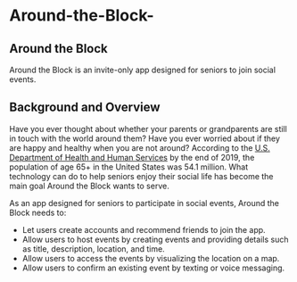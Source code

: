 # Around-the-Block-

## Around the Block

Around the Block is an invite-only app designed for seniors to join social events. 

## Background and Overview 

Have you ever thought about whether your parents or grandparents are still in touch with the world around them? Have you ever worried about if they are happy and healthy when you are not around? According to the [U.S. Department of Health and Human Services](https://acl.gov/sites/default/files/Aging%20and%20Disability%20in%20America/2020ProfileOlderAmericans.Final_.pdf) by the end of 2019, the population of age 65+ in the United States was 54.1 million. What technology can do to help seniors enjoy their social life has become the main goal Around the Block wants to serve. 

As an app designed for seniors to participate in social events, Around the Block needs to:
- Let users create accounts and recommend friends to join the app.  
- Allow users to host events by creating events and providing details such as title, description, location, and time. 
- Allow users to access the events by visualizing the location on a map.
- Allow users to confirm an existing event by texting or voice messaging.
